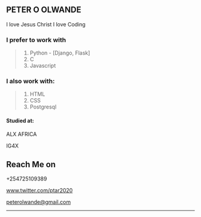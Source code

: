 
## PETER O OLWANDE

I love Jesus Christ
I love Coding

### **I prefer to work with**
> 1. Python - [Django, Flask]
> 2. C
> 3. Javascript

### **I also work with:**
> 1. HTML
> 2. CSS
> 3. Postgresql

#### Studied at:
ALX AFRICA

IG4X

## Reach Me on

+254725109389

www.twitter.com/ptar2020

peterolwande@gmail.com

<hr>


